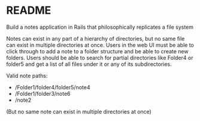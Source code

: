 # README

Build a notes application in Rails that philosophically replicates a file system

Notes can exist in any part of a hierarchy of directories, but no same file can exist in multiple directories at once.
Users in the web UI must be able to click through to add a note to a folder structure and be able to create new folders.
Users should be able to search for partial directories like Folder4 or folder5 and get a list of all files under it or any of its subdirectories.

Valid  note paths:
- /Folder1/folder4/folder5/note4
- /Folder1/folder3/note6
- /note2

(But no same note can exist in multiple directories at once)
